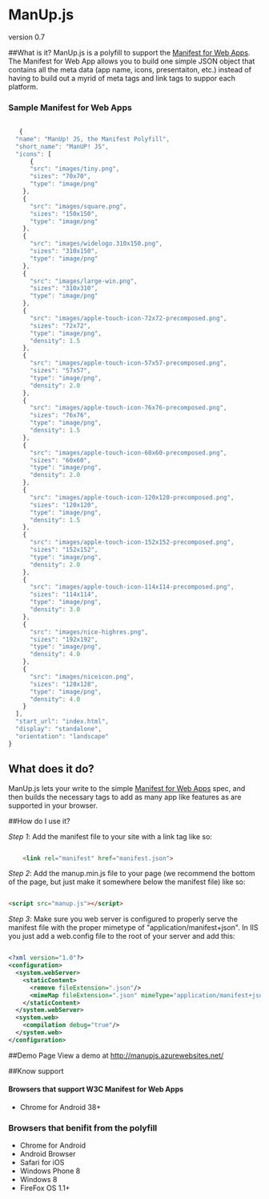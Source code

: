 # ManUp.js

version 0.7

##What is it?
ManUp.js is a polyfill to support the [Manifest for Web Apps](http://w3c.github.io/manifest/).  The Manifest for Web App allows you to build one simple JSON object that contains all the meta data (app name, icons, presentaiton, etc.) instead of having to build out a myrid of meta tags and link tags to suppor each platform.
### Sample Manifest for Web Apps

```javascript
    
   {
  "name": "ManUp! JS, the Manifest Polyfill",
  "short_name": "ManUP! JS",
  "icons": [
      {
      "src": "images/tiny.png",
      "sizes": "70x70",
      "type": "image/png"
    },
    {
      "src": "images/square.png",
      "sizes": "150x150",
      "type": "image/png"
    },
    {
      "src": "images/widelogo.310x150.png",
      "sizes": "310x150",
      "type": "image/png"
    },
    {
      "src": "images/large-win.png",
      "sizes": "310x310",
      "type": "image/png"
    },
    {
      "src": "images/apple-touch-icon-72x72-precomposed.png",
      "sizes": "72x72",
      "type": "image/png",
      "density": 1.5
    },
    {
      "src": "images/apple-touch-icon-57x57-precomposed.png",
      "sizes": "57x57",
      "type": "image/png",
      "density": 2.0
    },
    {
      "src": "images/apple-touch-icon-76x76-precomposed.png",
      "sizes": "76x76",
      "type": "image/png",
      "density": 1.5
    },
    {
      "src": "images/apple-touch-icon-60x60-precomposed.png",
      "sizes": "60x60",
      "type": "image/png",
      "density": 2.0
    },
    {
      "src": "images/apple-touch-icon-120x120-precomposed.png",
      "sizes": "120x120",
      "type": "image/png",
      "density": 1.5
    },
    {
      "src": "images/apple-touch-icon-152x152-precomposed.png",
      "sizes": "152x152",
      "type": "image/png",
      "density": 2.0
    },
    {
      "src": "images/apple-touch-icon-114x114-precomposed.png",
      "sizes": "114x114",
      "type": "image/png",
      "density": 3.0
    },
    {
      "src": "images/nice-highres.png",
      "sizes": "192x192",
      "type": "image/png",
      "density": 4.0
    },
    {
      "src": "images/niceicon.png",
      "sizes": "128x128",
      "type": "image/png",
      "density": 4.0
    }
  ],
  "start_url": "index.html",
  "display": "standalone",
  "orientation": "landscape"
}

```


## What does it do?
ManUp.js lets your write to the simple  [Manifest for Web Apps](http://w3c.github.io/manifest/) spec, and then builds the necessary tags to add as many app like features as are supported in your browser.

##How do I use it?

*Step 1*: Add the manifest file to your site with a link tag like so:

```html

    <link rel="manifest" href="manifest.json">

```

*Step 2*: Add the manup.min.js file to your page (we recommend the bottom of the page, but just make it somewhere below the manifest file) like so:

```html

<script src="manup.js"></script>

```


*Step 3*: Make sure you web server is configured to properly serve the manifest file with the proper mimetype of "application/manifest+json".  In IIS you just add a web.config file to the root of your server and add this:
```xml

<?xml version="1.0"?>
<configuration>
  <system.webServer>
    <staticContent>
      <remove fileExtension=".json"/>
      <mimeMap fileExtension=".json" mimeType="application/manifest+json"/>
    </staticContent>
  </system.webServer>
  <system.web>
    <compilation debug="true"/>
  </system.web>
</configuration>

```
##Demo Page
View a demo at http://manupjs.azurewebsites.net/


##Know support

#### Browsers that support W3C Manifest for Web Apps
 - Chrome for Android 38+

### Browsers that benifit from the polyfill
  - Chrome for Android 
  - Android Browser
  - Safari for iOS
  - Windows Phone 8
  - Windows 8
  - FireFox OS 1.1+

